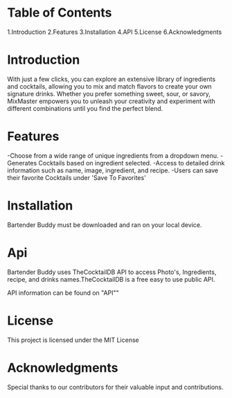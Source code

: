 

# Table of Contents
1.Introduction
2.Features
3.Installation
4.API
5.License
6.Acknowledgments

# Introduction
With just a few clicks, you can explore an extensive library of ingredients and cocktails, allowing you to mix and match flavors to create your own signature drinks. Whether you prefer something sweet, sour, or savory, MixMaster empowers you to unleash your creativity and experiment with different combinations until you find the perfect blend.

# Features
-Choose from a wide range of unique ingredients from a dropdown menu.
-Generates Cocktails based on ingredient selected.
-Access to detailed drink information such as name, image, ingredient, and recipe.
-Users can save their favorite Cocktails under 'Save To Favorites'
# Installation
Bartender Buddy must be downloaded and ran on your local device.

# Api 
Bartender Buddy uses TheCocktailDB API to access Photo's, Ingredients, recipe, and drinks names.TheCocktailDB is a free easy to use public API.

API information can be found on "API""
# License 
This project is licensed under the MIT License

# Acknowledgments
Special thanks to our contributors for their valuable input and contributions.

